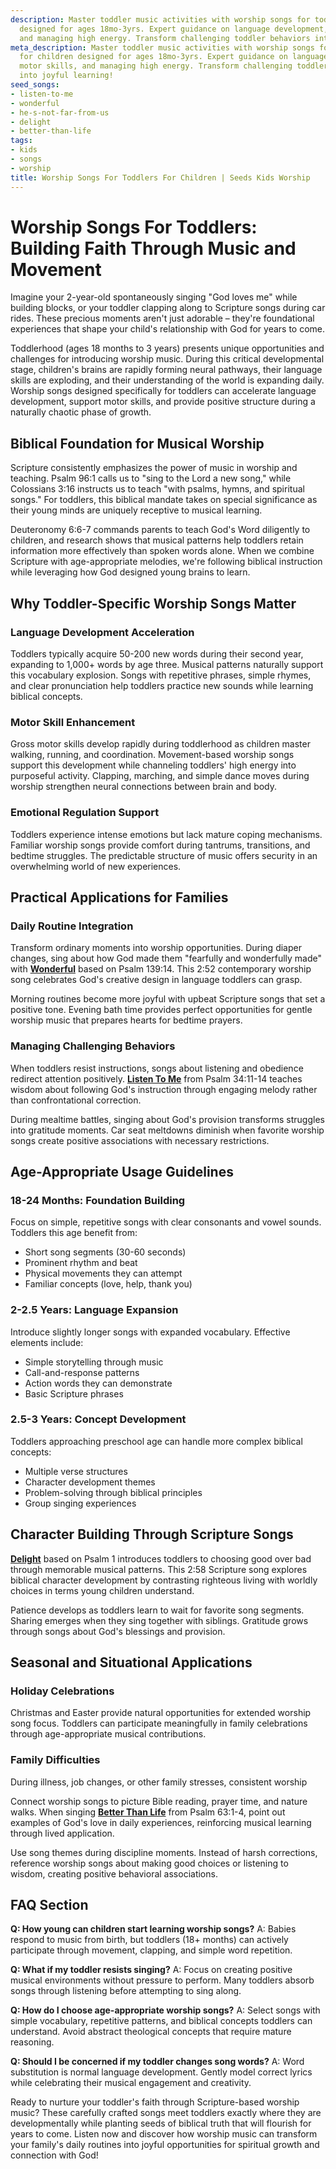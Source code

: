 ```yaml
---
description: Master toddler music activities with worship songs for toddlers for children
  designed for ages 18mo-3yrs. Expert guidance on language development, motor skills,
  and managing high energy. Transform challenging toddler behaviors into joyful learning!
meta_description: Master toddler music activities with worship songs for toddlers
  for children designed for ages 18mo-3yrs. Expert guidance on language development,
  motor skills, and managing high energy. Transform challenging toddler behaviors
  into joyful learning!
seed_songs:
- listen-to-me
- wonderful
- he-s-not-far-from-us
- delight
- better-than-life
tags:
- kids
- songs
- worship
title: Worship Songs For Toddlers For Children | Seeds Kids Worship
---
```

# Worship Songs For Toddlers: Building Faith Through Music and Movement

Imagine your 2-year-old spontaneously singing "God loves me" while building blocks, or your toddler clapping along to Scripture songs during car rides. These precious moments aren't just adorable – they're foundational experiences that shape your child's relationship with God for years to come.

Toddlerhood (ages 18 months to 3 years) presents unique opportunities and challenges for introducing worship music. During this critical developmental stage, children's brains are rapidly forming neural pathways, their language skills are exploding, and their understanding of the world is expanding daily. Worship songs designed specifically for toddlers can accelerate language development, support motor skills, and provide positive structure during a naturally chaotic phase of growth.

## Biblical Foundation for Musical Worship

Scripture consistently emphasizes the power of music in worship and teaching. Psalm 96:1 calls us to "sing to the Lord a new song," while Colossians 3:16 instructs us to teach "with psalms, hymns, and spiritual songs." For toddlers, this biblical mandate takes on special significance as their young minds are uniquely receptive to musical learning.

Deuteronomy 6:6-7 commands parents to teach God's Word diligently to children, and research shows that musical patterns help toddlers retain information more effectively than spoken words alone. When we combine Scripture with age-appropriate melodies, we're following biblical instruction while leveraging how God designed young brains to learn.

## Why Toddler-Specific Worship Songs Matter

### Language Development Acceleration
Toddlers typically acquire 50-200 new words during their second year, expanding to 1,000+ words by age three. Musical patterns naturally support this vocabulary explosion. Songs with repetitive phrases, simple rhymes, and clear pronunciation help toddlers practice new sounds while learning biblical concepts.

### Motor Skill Enhancement
Gross motor skills develop rapidly during toddlerhood as children master walking, running, and coordination. Movement-based worship songs support this development while channeling toddlers' high energy into purposeful activity. Clapping, marching, and simple dance moves during worship strengthen neural connections between brain and body.

### Emotional Regulation Support
Toddlers experience intense emotions but lack mature coping mechanisms. Familiar worship songs provide comfort during tantrums, transitions, and bedtime struggles. The predictable structure of music offers security in an overwhelming world of new experiences.

## Practical Applications for Families

### Daily Routine Integration
Transform ordinary moments into worship opportunities. During diaper changes, sing about how God made them "fearfully and wonderfully made" with **[Wonderful](https://seedskidsworship.com/product/wonderful-psalm-13914/)** based on Psalm 139:14. This 2:52 contemporary worship song celebrates God's creative design in language toddlers can grasp.

Morning routines become more joyful with upbeat Scripture songs that set a positive tone. Evening bath time provides perfect opportunities for gentle worship music that prepares hearts for bedtime prayers.

### Managing Challenging Behaviors
When toddlers resist instructions, songs about listening and obedience redirect attention positively. **[Listen To Me](https://seedskidsworship.com/product/listen-to-me-psalm-3411-14/)** from Psalm 34:11-14 teaches wisdom about following God's instruction through engaging melody rather than confrontational correction.

During mealtime battles, singing about God's provision transforms struggles into gratitude moments. Car seat meltdowns diminish when favorite worship songs create positive associations with necessary restrictions.

## Age-Appropriate Usage Guidelines

### 18-24 Months: Foundation Building
Focus on simple, repetitive songs with clear consonants and vowel sounds. Toddlers this age benefit from:
- Short song segments (30-60 seconds)
- Prominent rhythm and beat
- Physical movements they can attempt
- Familiar concepts (love, help, thank you)

### 2-2.5 Years: Language Expansion
Introduce slightly longer songs with expanded vocabulary. Effective elements include:
- Simple storytelling through music
- Call-and-response patterns
- Action words they can demonstrate
- Basic Scripture phrases

### 2.5-3 Years: Concept Development
Toddlers approaching preschool age can handle more complex biblical concepts:
- Multiple verse structures
- Character development themes
- Problem-solving through biblical principles
- Group singing experiences

## Character Building Through Scripture Songs

**[Delight](https://seedskidsworship.com/product/seeds-of-character-vol-6/)** based on Psalm 1 introduces toddlers to choosing good over bad through memorable musical patterns. This 2:58 Scripture song explores biblical character development by contrasting righteous living with worldly choices in terms young children understand.

Patience develops as toddlers learn to wait for favorite song segments. Sharing emerges when they sing together with siblings. Gratitude grows through songs about God's blessings and provision.

## Seasonal and Situational Applications

### Holiday Celebrations
Christmas and Easter provide natural opportunities for extended worship song focus. Toddlers can participate meaningfully in family celebrations through age-appropriate musical contributions.

### Family Difficulties
During illness, job changes, or other family stresses, consistent worship

Connect worship songs to picture Bible reading, prayer time, and nature walks. When singing **[Better Than Life](https://seedskidsworship.com/product/seeds-of-praise-vol-3/)** from Psalm 63:1-4, point out examples of God's love in daily experiences, reinforcing musical learning through lived application.

Use song themes during discipline moments. Instead of harsh corrections, reference worship songs about making good choices or listening to wisdom, creating positive behavioral associations.

## FAQ Section

**Q: How young can children start learning worship songs?**
A: Babies respond to music from birth, but toddlers (18+ months) can actively participate through movement, clapping, and simple word repetition.

**Q: What if my toddler resists singing?**
A: Focus on creating positive musical environments without pressure to perform. Many toddlers absorb songs through listening before attempting to sing along.

**Q: How do I choose age-appropriate worship songs?**
A: Select songs with simple vocabulary, repetitive patterns, and biblical concepts toddlers can understand. Avoid abstract theological concepts that require mature reasoning.

**Q: Should I be concerned if my toddler changes song words?**
A: Word substitution is normal language development. Gently model correct lyrics while celebrating their musical engagement and creativity.

Ready to nurture your toddler's faith through Scripture-based worship music? These carefully crafted songs meet toddlers exactly where they are developmentally while planting seeds of biblical truth that will flourish for years to come. Listen now and discover how worship music can transform your family's daily routines into joyful opportunities for spiritual growth and connection with God!

<script type="application/ld+json">
{
  "@context": "https://schema.org",
  "@type": "Article",
  "headline": "Worship Songs For Toddlers For Children",
  "author": {
    "@type": "Organization",
    "name": "Seeds Kids Worship"
  },
  "publisher": {
    "@type": "Organization",
    "name": "Seeds Kids Worship",
    "logo": {
      "@type": "ImageObject",
      "url": "https://seedskidsworship.com/logo.png"
    }
  },
  "datePublished": "2025-09-08T16:41:22.376217",
  "dateModified": "2025-09-08T16:41:22.376243",
  "description": "Master toddler music activities with worship songs for toddlers for children designed for ages 18mo-3yrs. Expert guidance on language development, motor skills,",
  "mainEntityOfPage": {
    "@type": "WebPage",
    "@id": "https://seedskidsworship.com/activities/worship-songs-for-toddlers-for-children/"
  }
}
</script>

<script type="application/ld+json">
{
  "@context": "https://schema.org",
  "@type": "Product",
  "name": "Listen To Me",
  "description": "A wisdom song about listening to God's instruction",
  "url": "https://seedskidsworship.com/product/listen-to-me-psalm-3411-14/",
  "brand": {
    "@type": "Brand",
    "name": "Seeds Kids Worship"
  },
  "category": "Children's Christian Music",
  "album": "Seeds of Purpose"
}
</script>

<script type="application/ld+json">
{
  "@context": "https://schema.org",
  "@type": "Product",
  "name": "Wonderful",
  "description": "A scripture song about being fearfully and wonderfully made by God",
  "url": "https://seedskidsworship.com/product/wonderful-psalm-13914/",
  "brand": {
    "@type": "Brand",
    "name": "Seeds Kids Worship"
  },
  "category": "Children's Christian Music",
  "album": "Hope"
}
</script>

<script type="application/ld+json">
{
  "@context": "https://schema.org",
  "@type": "Product",
  "name": "He's Not Far From Us",
  "description": "A song about God's nearness and presence with us",
  "url": "https://seedskidsworship.com/product/hes-not-far-from-us-acts-1726-27-2/",
  "brand": {
    "@type": "Brand",
    "name": "Seeds Kids Worship"
  },
  "category": "Children's Christian Music",
  "album": "I AM with You"
}
</script>

<script type="application/ld+json">
{
  "@context": "https://schema.org",
  "@type": "Product",
  "name": "Delight",
  "description": "Scripture song based on Psalm 1 exploring biblical character development. Helps children understand living by the Spirit versus the flesh, encouraging delight in God's Word and righteous living
